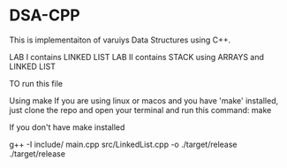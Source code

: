# DSA-CPP

This is implementaiton of varuiys Data Structures using C++.

LAB I contains LINKED LIST LAB II contains STACK using ARRAYS and LINKED LIST

TO run this file

Using make If you are using linux or macos and you have 'make' installed, just clone the repo and open your terminal and run this command: make

If you don't have make installed

g++ -I include/ main.cpp src/LinkedList.cpp -o ./target/release ./target/release
